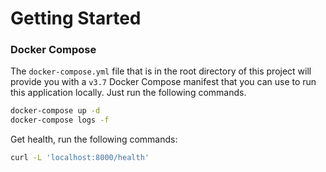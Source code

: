 # Getting Started

### Docker Compose

The `docker-compose.yml` file that is in the root directory of this project will provide you with a `v3.7` Docker
Compose manifest that you can use to run this application locally. Just run the following commands.

```bash
docker-compose up -d
docker-compose logs -f
```

Get health, run the following commands:

````bash
curl -L 'localhost:8000/health'
````
